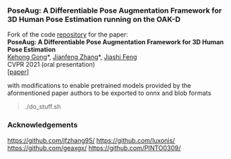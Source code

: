 ### PoseAug: A Differentiable Pose Augmentation Framework for 3D Human Pose Estimation running on the OAK-D

Fork of the code [repository](https://github.com/jfzhang95/PoseAug/) for the paper:  
**PoseAug: A Differentiable Pose Augmentation Framework for 3D Human Pose Estimation**  
[Kehong Gong](https://www.ece.nus.edu.sg/lv/index.html)\*, [Jianfeng Zhang](https://jeff95.me/)\*, [Jiashi Feng](https://sites.google.com/site/jshfeng/)  
CVPR 2021 (oral presentation)  
[[paper](https://arxiv.org/pdf/2105.02465.pdf)] 

with modifications to enable pretrained models provided by the aformentioned paper authors to be exported to onnx and blob formats

> ./do_stuff.sh

### Acknowledgements
https://github.com/jfzhang95/
https://github.com/luxonis/
https://github.com/geaxgx/
https://github.com/PINTO0309/
